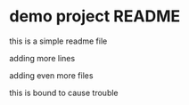 # demo project README

this is a simple readme file

adding more lines

adding even more files

this is bound to cause trouble
